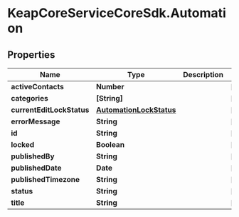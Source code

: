 # KeapCoreServiceCoreSdk.Automation

## Properties

Name | Type | Description | Notes
------------ | ------------- | ------------- | -------------
**activeContacts** | **Number** |  | [optional] 
**categories** | **[String]** |  | [optional] 
**currentEditLockStatus** | [**AutomationLockStatus**](AutomationLockStatus.md) |  | [optional] 
**errorMessage** | **String** |  | [optional] 
**id** | **String** |  | [optional] 
**locked** | **Boolean** |  | [optional] 
**publishedBy** | **String** |  | [optional] 
**publishedDate** | **Date** |  | [optional] 
**publishedTimezone** | **String** |  | [optional] 
**status** | **String** |  | [optional] 
**title** | **String** |  | [optional] 


